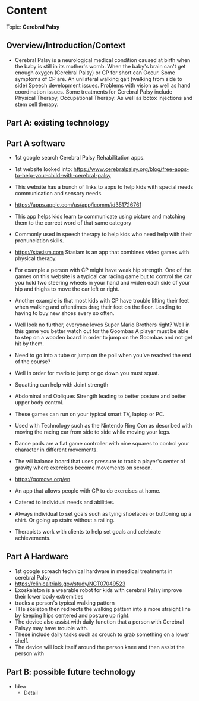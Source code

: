# Content
Topic: **Cerebral Palsy**

## Overview/Introduction/Context
* Cerebral Palsy is a neurological medical  condition caused at birth when the baby is still in its mother's womb. When the baby's brain can't get enough oxygen (Cerebral Palsy) or CP for short  can Occur. Some symptoms of CP are. An unilateral walking gait (walking from side to side) Speech development issues. Problems with vision as well as hand coordination issues. Some treatments for Cerebral Palsy include Physical Therapy, Occupational Therapy. As well as botox injections and stem cell therapy. 

## Part A: existing technology
## Part A software
* 1st google search Cerebral Palsy Rehabilitation apps.
* 1st website looked into: https://www.cerebralpalsy.org/blog/free-apps-to-help-your-child-with-cerebral-palsy
* This website has a bunch of links to apps to help kids with special needs communication and sensory needs.
  
*  https://apps.apple.com/us/app/icomm/id351726761
*  This app helps kids learn to communicate using picture and matching them to the correct word of that same category
*   Commonly used in speech therapy to help kids who need help with their pronunciation skills.
  
*  https://stasism.com Stasiam is an app that combines video games with physical therapy.
*  For example a person with CP might have weak  hip strength. One of the games on this website is a typical car racing game but to control the car you hold two steering wheels in your hand and widen each side of your hip and thighs to move the car left or right.
*  Another example is that most kids with CP have trouble lifting their feet when walking and oftentimes drag their feet on the floor. Leading to having to buy new shoes every so often.
*  Well look no further, everyone loves Super Mario Brothers right? Well in this game you better watch out for the Goombas A player must be able to step on a wooden board in order to jump on the Goombas and not get hit by them.
*  Need to go into a tube or jump on the poll when you've reached the end of the course?
*  Well in order for mario to jump or go down you must squat.
*  Squatting can help with Joint strength
*  Abdominal and Obliques Strength leading to better posture and better upper body control.

*  These games can run on your typical smart TV, laptop or PC.
*  Used with Technology such as the Nintendo Ring Con as described with moving the racing car from side to side while moving your legs.
*  Dance pads are a flat game controller with nine squares to control your character in different movements.
*  The wii balance board that uses pressure to track a player's center of gravity where exercises become movements on screen.
  
*  https://gomove.org/en
*  An app that allows people with CP to do exercises at home.
*  Catered to individual needs and abilities.
*  Always individual to set goals such as tying shoelaces or buttoning up a shirt. Or going up stairs without a railing.
*  Therapists work with clients to help set goals and celebrate achievements.
  ## Part A Hardware
*  1st google screach technical hardware in meedical treatments in cerebral Palsy
*  https://clinicaltrials.gov/study/NCT07049523
*  Exoskeleton is a wearable robot for kids  with cerebral Palsy improve their lower body extremities
*  tracks a person's typical walking pattern
*  THe skeleton then redirects the walking pattern into a more straight line by keeping hips centered and posture up right.
*  The device also assist with daily function that a person with Cerebral Palsyy may have trouble with.
*  These include daily tasks such as crouch to grab something on a lower shelf.
*  The device will lock itself around the person knee and then assist the person with 


## Part B: possible future technology
* Idea
  * Detail
